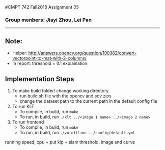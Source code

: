 #CMPT 742 Fall2018 Assignment 05
### Group menbers: Jiayi Zhou, Lei Pan

----------------------------------

## Note:
- Helper: http://answers.opencv.org/question/100382/convert-vectorpoint-to-mat-with-2-columns/
- In report: threshold = 0.1 explaination

## Implementation Steps
1. To make build folder/ change working directory
    - run build.sh file with the opencv and sov zips
    - change the dataset path to the current path in the default config file
2. To run KLT
    - To compile, in build, run `make`
    - To run, in build, run `./klt ../<image 1 name> ../<image 2 name>`
3. To run frontend
    - To compile, in build, run `make`
    - To run, in build, run `./vo_offline ../config/default.yml`


running speed, cpu + put klp + slam
threshold, image and curve
